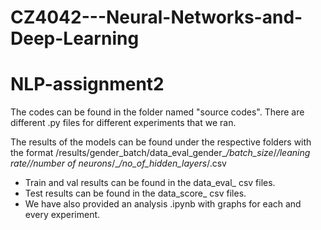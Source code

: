 # CZ4042---Neural-Networks-and-Deep-Learning
# NLP-assignment2

The codes can be found in the folder named "source codes". There are different .py files for different experiments that we ran.

The results of the models can be found under the respective folders with the format  /results/gender_batch/data_eval_gender_*/batch_size*/_*/leaning rate*/_*/number of neurons*/_*/no_of_hidden_layers*/.csv
  * Train and val results can be found in the data_eval_ csv files. 
  * Test results can be found in the data_score_ csv files. 
  * We have also provided an analysis .ipynb with graphs for each and every experiment.



